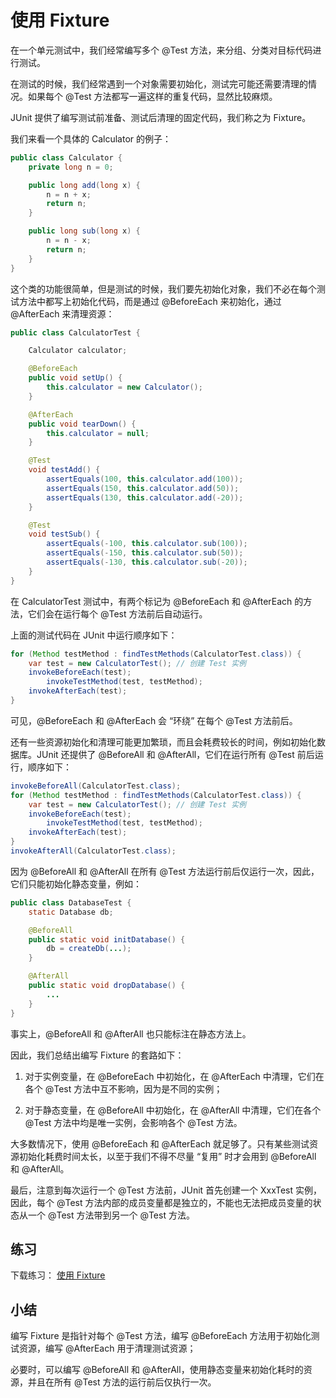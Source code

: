 # **使用 Fixture**


在一个单元测试中，我们经常编写多个 @Test 方法，来分组、分类对目标代码进行测试。

在测试的时候，我们经常遇到一个对象需要初始化，测试完可能还需要清理的情况。如果每个 @Test 方法都写一遍这样的重复代码，显然比较麻烦。

JUnit 提供了编写测试前准备、测试后清理的固定代码，我们称之为 Fixture。

我们来看一个具体的 Calculator 的例子：


```java
public class Calculator {
    private long n = 0;

    public long add(long x) {
        n = n + x;
        return n;
    }

    public long sub(long x) {
        n = n - x;
        return n;
    }
}
```


这个类的功能很简单，但是测试的时候，我们要先初始化对象，我们不必在每个测试方法中都写上初始化代码，而是通过 @BeforeEach 来初始化，通过 @AfterEach 来清理资源：


```java
public class CalculatorTest {

    Calculator calculator;

    @BeforeEach
    public void setUp() {
        this.calculator = new Calculator();
    }

    @AfterEach
    public void tearDown() {
        this.calculator = null;
    }

    @Test
    void testAdd() {
        assertEquals(100, this.calculator.add(100));
        assertEquals(150, this.calculator.add(50));
        assertEquals(130, this.calculator.add(-20));
    }

    @Test
    void testSub() {
        assertEquals(-100, this.calculator.sub(100));
        assertEquals(-150, this.calculator.sub(50));
        assertEquals(-130, this.calculator.sub(-20));
    }
}
```


在 CalculatorTest 测试中，有两个标记为 @BeforeEach 和 @AfterEach 的方法，它们会在运行每个 @Test 方法前后自动运行。

上面的测试代码在 JUnit 中运行顺序如下：

```java
for (Method testMethod : findTestMethods(CalculatorTest.class)) {
    var test = new CalculatorTest(); // 创建 Test 实例
    invokeBeforeEach(test);
        invokeTestMethod(test, testMethod);
    invokeAfterEach(test);
}
```


可见，@BeforeEach 和 @AfterEach 会 “环绕” 在每个 @Test 方法前后。

还有一些资源初始化和清理可能更加繁琐，而且会耗费较长的时间，例如初始化数据库。JUnit 还提供了 @BeforeAll 和 @AfterAll，它们在运行所有 @Test 前后运行，顺序如下：


```java
invokeBeforeAll(CalculatorTest.class);
for (Method testMethod : findTestMethods(CalculatorTest.class)) {
    var test = new CalculatorTest(); // 创建 Test 实例
    invokeBeforeEach(test);
        invokeTestMethod(test, testMethod);
    invokeAfterEach(test);
}
invokeAfterAll(CalculatorTest.class);
```


因为 @BeforeAll 和 @AfterAll 在所有 @Test 方法运行前后仅运行一次，因此，它们只能初始化静态变量，例如：

```java
public class DatabaseTest {
    static Database db;

    @BeforeAll
    public static void initDatabase() {
        db = createDb(...);
    }

    @AfterAll
    public static void dropDatabase() {
        ...
    }
}
```

事实上，@BeforeAll 和 @AfterAll 也只能标注在静态方法上。

因此，我们总结出编写 Fixture 的套路如下：

1. 对于实例变量，在 @BeforeEach 中初始化，在 @AfterEach 中清理，它们在各个 @Test 方法中互不影响，因为是不同的实例；

2. 对于静态变量，在 @BeforeAll 中初始化，在 @AfterAll 中清理，它们在各个 @Test 方法中均是唯一实例，会影响各个 @Test 方法。

大多数情况下，使用 @BeforeEach 和 @AfterEach 就足够了。只有某些测试资源初始化耗费时间太长，以至于我们不得不尽量 “复用” 时才会用到 @BeforeAll 和 @AfterAll。

最后，注意到每次运行一个 @Test 方法前，JUnit 首先创建一个 XxxTest 实例，因此，每个 @Test 方法内部的成员变量都是独立的，不能也无法把成员变量的状态从一个 @Test 方法带到另一个 @Test 方法。


## 练习

下载练习： [使用 Fixture](https://gitee.com/liaoxuefeng/learn-java/blob/master/practices/Java教程/100.单元测试.1255945269146912/20.使用Fixture.1304049490067490/junit-fixture.zip?utm_source=blog_lxf) 


## 小结

编写 Fixture 是指针对每个 @Test 方法，编写 @BeforeEach 方法用于初始化测试资源，编写 @AfterEach 用于清理测试资源；

必要时，可以编写 @BeforeAll 和 @AfterAll，使用静态变量来初始化耗时的资源，并且在所有 @Test 方法的运行前后仅执行一次。


